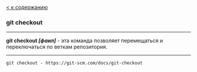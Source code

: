 [< к содержанию](./readme.md)

### git checkout

---

**git checkout *[фаил]*** - эта команда позволяет перемещаться и переключаться по веткам  репозитория.

---

```bash=
git checkout - https://git-scm.com/docs/git-checkout
```